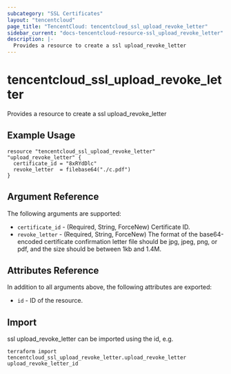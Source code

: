 ```yaml
---
subcategory: "SSL Certificates"
layout: "tencentcloud"
page_title: "TencentCloud: tencentcloud_ssl_upload_revoke_letter"
sidebar_current: "docs-tencentcloud-resource-ssl_upload_revoke_letter"
description: |-
  Provides a resource to create a ssl upload_revoke_letter
---
```


# tencentcloud_ssl_upload_revoke_letter

Provides a resource to create a ssl upload_revoke_letter

## Example Usage

```hcl
resource "tencentcloud_ssl_upload_revoke_letter" "upload_revoke_letter" {
  certificate_id = "8xRYdDlc"
  revoke_letter  = filebase64("./c.pdf")
}
```

## Argument Reference

The following arguments are supported:

* `certificate_id` - (Required, String, ForceNew) Certificate ID.
* `revoke_letter` - (Required, String, ForceNew) The format of the base64-encoded certificate confirmation letter file should be jpg, jpeg, png, or pdf, and the size should be between 1kb and 1.4M.

## Attributes Reference

In addition to all arguments above, the following attributes are exported:

* `id` - ID of the resource.



## Import

ssl upload_revoke_letter can be imported using the id, e.g.

```
terraform import tencentcloud_ssl_upload_revoke_letter.upload_revoke_letter upload_revoke_letter_id
```

